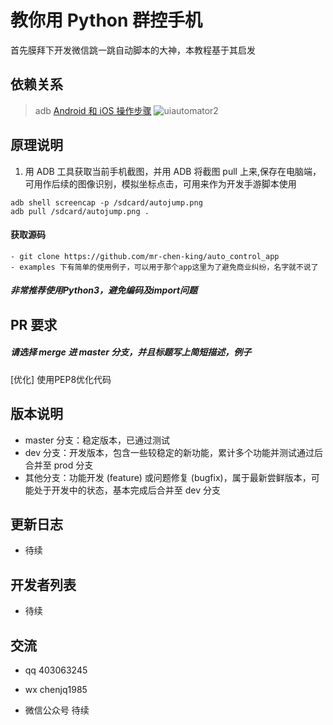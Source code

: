 # 教你用 Python 群控手机
首先膜拜下开发微信跳一跳自动脚本的大神，本教程基于其启发

## 依赖关系

> adb [Android 和 iOS 操作步骤](https://github.com/wangshub/wechat_jump_game/wiki/Android-%E5%92%8C-iOS-%E6%93%8D%E4%BD%9C%E6%AD%A5%E9%AA%A4)
> ![uiautomator2](https://github.com/openatx/uiautomator2)



## 原理说明

1. 用 ADB 工具获取当前手机截图，并用 ADB 将截图 pull 上来,保存在电脑端，可用作后续的图像识别，模拟坐标点击，可用来作为开发手游脚本使用
```shell
adb shell screencap -p /sdcard/autojump.png
adb pull /sdcard/autojump.png .
```


#### 获取源码

```
- git clone https://github.com/mr-chen-king/auto_control_app
- examples 下有简单的使用例子，可以用于那个app这里为了避免商业纠纷，名字就不说了

```
##### 非常推荐使用Python3，避免编码及import问题
## PR 要求
##### 请选择 merge 进 master 分支，并且标题写上简短描述，例子 
[优化] 使用PEP8优化代码

## 版本说明

- master 分支：稳定版本，已通过测试
- dev 分支：开发版本，包含一些较稳定的新功能，累计多个功能并测试通过后合并至 prod 分支
- 其他分支：功能开发 (feature) 或问题修复 (bugfix)，属于最新尝鲜版本，可能处于开发中的状态，基本完成后合并至 dev 分支



## 更新日志

- 待续

## 开发者列表

- 待续

## 交流

- qq 403063245
- wx chenjq1985

- 微信公众号
 待续



